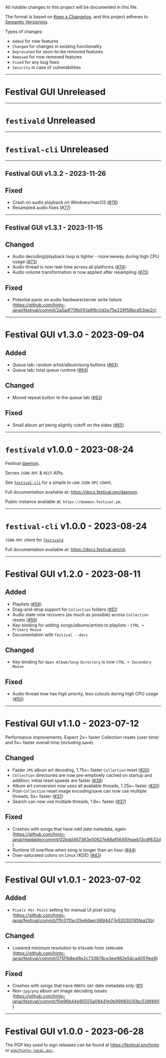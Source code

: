 All notable changes to this project will be documented in this file.

The format is based on [Keep a Changelog](https://keepachangelog.com/en/1.0.0/),
and this project adheres to [Semantic Versioning](https://semver.org/spec/v2.0.0.html).

Types of changes:
- `Added` for new features
- `Changed` for changes in existing functionality
- `Deprecated` for soon-to-be removed features
- `Removed` for now removed features
- `Fixed` for any bug fixes
- `Security` in case of vulnerabilities


---


# Festival GUI Unreleased


---


# `festivald` Unreleased


---


# `festival-cli` Unreleased


---


## Festival GUI v1.3.2 - 2023-11-26
## Fixed
* Crash on audio playback on Windows/macOS ([#76](https://github.com/hinto-janai/festival/pull/76))
* Resampled audio fixes (#[77](https://github.com/hinto-janai/festival/pull/77))


---


## Festival GUI v1.3.1 - 2023-11-15
## Changed
* Audio decoding/playback loop is tighter - more leeway during high CPU usage ([#73](https://github.com/hinto-janai/festival/pull/73))
* Audio thread is now real-time across all platforms ([#74](https://github.com/hinto-janai/festival/pull/74))
* Audio volume transformation is now applied after resampling ([#75](https://github.com/hinto-janai/festival/pull/75))

## Fixed
* Potential panic on audio hardware/server write failure (https://github.com/hinto-janai/festival/commit/2a5adf73fb051a9f6c0d2e75e229f58bcd53de2c)


---


# Festival GUI v1.3.0 - 2023-09-04
## Added
* Queue tab: random artist/album/song buttons ([#63](https://github.com/hinto-janai/festival/pull/63))
* Queue tab: total queue runtime ([#64](https://github.com/hinto-janai/festival/pull/64))

## Changed
* Moved repeat button to the queue tab ([#63](https://github.com/hinto-janai/festival/pull/63))

## Fixed
* Small album art being slightly cutoff on the sides ([#65](https://github.com/hinto-janai/festival/pull/65))


---


# `festivald` v1.0.0 - 2023-08-24
Festival [daemon](https://github.com/hinto-janai/festival/tree/main/daemon).

Serves `JSON-RPC` & `REST` APIs.

See [`festival-cli`](https://docs.festival.pm/cli) for a simple to use `JSON-RPC` client.

Full documentation available at: https://docs.festival.pm/daemon.

Public instance available at: `https://daemon.festival.pm`.


---


# `festival-cli` v1.0.0 - 2023-08-24
`JSON-RPC` client for [`festivald`](https://docs.festival.pm/daemon).

Full documentation available at: https://docs.festival.pm/cli.


---


# Festival GUI v1.2.0 - 2023-08-11
## Added
* Playlists ([#58](https://github.com/hinto-janai/festival/pull/58))
* Drag-and-drop support for `Collection` folders ([#51](https://github.com/hinto-janai/festival/pull/51))
* Audio state now recovers (as much as possible) across `Collection` resets ([#59](https://github.com/hinto-janai/festival/pull/59))
* Key-binding for adding songs/albums/artists to playlists - `CTRL + Primary Mouse`
* Documentation with `festival --docs`

## Changed
* Key-binding for `Open Album/Song Directory` is now `CTRL + Secondary Mouse`

## Fixed
* Audio thread now has high priority, less cutouts during high CPU usage ([#50](https://github.com/hinto-janai/festival/issues/50))


---


# Festival GUI v1.1.0 - 2023-07-12
Performance improvements. Expect 2x~ faster Collection resets (user time) and 5x~ faster overall time (including save).

## Changed
* Faster `JPG` album art decoding, 1.75x~ faster `Collection` reset ([#20](https://github.com/hinto-janai/festival/pull/20))
* `Collection` directories are now pre-emptively cached on startup and addition; initial reset speeds are faster ([#38](https://github.com/hinto-janai/festival/pull/38))
* Album art conversion now uses all available threads, 1.25x~ faster ([#20](https://github.com/hinto-janai/festival/pull/20))
* Post-`Collection` reset image encoding/save can now use multiple threads, 5x~ faster ([#37](https://github.com/hinto-janai/festival/pull/37))
* Search can now use multiple threads, 1.8x~ faster ([#37](https://github.com/hinto-janai/festival/pull/37))

## Fixed
* Crashes with songs that have odd date metadata, again (https://github.com/hinto-janai/readable/commit/02bdd467363e50627e68af56497eaeb13cdf632d)
* Runtime UI overflow when song is longer than an hour ([#44](https://github.com/hinto-janai/festival/pull/44))
* Over-saturated colors on Linux (KDE) ([#43](https://github.com/hinto-janai/festival/pull/43))


---


# Festival GUI v1.0.1 - 2023-07-02
## Added
* `Pixels Per Point` setting for manual UI pixel sizing (https://github.com/hinto-janai/festival/commit/f1fc011fac05e6daec9894477e52030745fea25b)

## Changed
* Lowered minimum resolution to `870x486` from `1000x800` (https://github.com/hinto-janai/festival/commit/075f1b8e48e2c733878ce3ee982e54ca4051fee9)

## Fixed
* Crashes with songs that have `MONTH-DAY` date metadata only ([#1](https://github.com/hinto-janai/readable/pull/1))
* Non-`jpg/png` album art image decoding issues (https://github.com/hinto-janai/festival/commit/f0e96b44e95555a08441e0b99983030bc528f490)


---


# Festival GUI v1.0.0 - 2023-06-28
The PGP key used to sign releases can be found at https://festival.pm/hinto or [`pgp/hinto-janai.asc`](https://github.com/hinto-janai/festival/blob/main/pgp/hinto-janai.asc).
